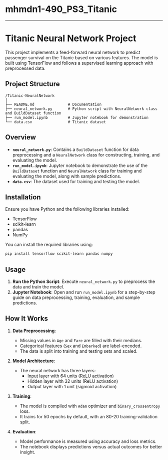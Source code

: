 # mhmdn1-490_PS3_Titanic


---

# Titanic Neural Network Project

This project implements a feed-forward neural network to predict passenger survival on the Titanic based on various features. The model is built using TensorFlow and follows a supervised learning approach with preprocessed data.

## Project Structure
```
/Titanic-NeuralNetwork
│
├── README.md               # Documentation
├── neural_network.py       # Python script with NeuralNetwork class and BuildDataset function
├── run_model.ipynb         # Jupyter notebook for demonstration
└── data.csv                # Titanic dataset
```

## Overview

- **`neural_network.py`**: Contains a `BuildDataset` function for data preprocessing and a `NeuralNetwork` class for constructing, training, and evaluating the model.
- **`run_model.ipynb`**: Jupyter notebook to demonstrate the use of the `BuildDataset` function and `NeuralNetwork` class for training and evaluating the model, along with sample predictions.
- **`data.csv`**: The dataset used for training and testing the model.

## Installation

Ensure you have Python and the following libraries installed:
- TensorFlow
- scikit-learn
- pandas
- NumPy

You can install the required libraries using:
```bash
pip install tensorflow scikit-learn pandas numpy
```

## Usage

1. **Run the Python Script**: Execute `neural_network.py` to preprocess the data and train the model.
2. **Jupyter Notebook**: Open and run `run_model.ipynb` for a step-by-step guide on data preprocessing, training, evaluation, and sample predictions.

## How It Works

1. **Data Preprocessing**:
   - Missing values in `Age` and `Fare` are filled with their medians.
   - Categorical features (`Sex` and `Embarked`) are label-encoded.
   - The data is split into training and testing sets and scaled.

2. **Model Architecture**:
   - The neural network has three layers:
     - Input layer with 64 units (ReLU activation)
     - Hidden layer with 32 units (ReLU activation)
     - Output layer with 1 unit (sigmoid activation)

3. **Training**:
   - The model is compiled with `Adam` optimizer and `binary_crossentropy` loss.
   - It trains for 50 epochs by default, with an 80-20 training-validation split.

4. **Evaluation**:
   - Model performance is measured using accuracy and loss metrics.
   - The notebook displays predictions versus actual outcomes for better insight.
